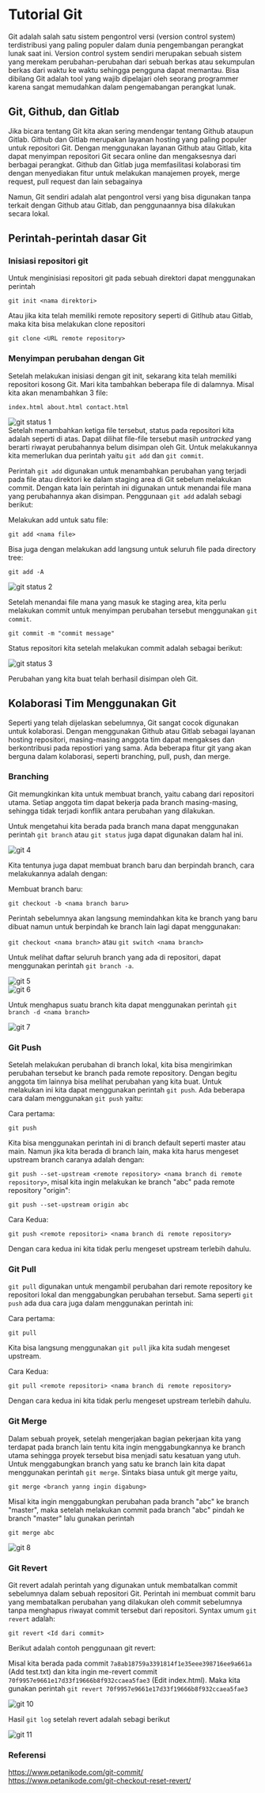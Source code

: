# Tutorial Git 

Git adalah salah satu sistem pengontrol versi (version control system) terdistribusi yang paling populer dalam dunia pengembangan perangkat lunak saat ini. Version control system sendiri merupakan sebuah sistem yang merekam perubahan-perubahan dari sebuah berkas atau sekumpulan berkas dari waktu ke waktu sehingga pengguna dapat memantau. Bisa dibilang Git adalah tool yang wajib dipelajari oleh seorang programmer karena sangat memudahkan dalam pengemabangan perangkat lunak. 

## Git, Github, dan Gitlab

Jika bicara tentang Git kita akan sering mendengar tentang Github ataupun Gitlab. Github dan Gitlab merupakan layanan hosting yang paling populer untuk repositori Git. Dengan menggunakan layanan Github atau Gitlab, kita dapat menyimpan repositori Git secara online dan mengaksesnya dari berbagai perangkat. Github dan Gitlab juga memfasilitasi kolaborasi tim dengan menyediakan fitur untuk melakukan manajemen proyek, merge request, pull request dan lain sebagainya 

Namun, Git sendiri adalah alat pengontrol versi yang bisa digunakan tanpa terkait dengan Github atau Gitlab, dan penggunaannya bisa dilakukan secara lokal.

## Perintah-perintah dasar Git

### Inisiasi repositori git

Untuk menginisiasi repositori git pada sebuah direktori dapat menggunakan perintah

`git init <nama direktori>`

Atau jika kita telah memiliki remote repository seperti di Gitlhub atau Gitlab, maka kita bisa melakukan clone repositori

`git clone <URL remote repository>`

### Menyimpan perubahan dengan Git

Setelah melakukan inisiasi dengan git init, sekarang kita telah memiliki repositori kosong Git. Mari kita tambahkan beberapa file di dalamnya. Misal kita akan menambahkan 3 file:

`index.html about.html contact.html`

![git status 1](assets/tg1.png)<br>
Setelah menambahkan ketiga file tersebut, status pada repositori kita adalah seperti di atas. Dapat dilihat file-file tersebut masih *untracked* yang berarti riwayat perubahannya belum disimpan oleh Git. Untuk melakukannya kita memerlukan dua perintah yaitu `git add` dan `git commit`.

Perintah `git add` digunakan untuk menambahkan perubahan yang terjadi pada file atau direktori ke dalam staging area di Git sebelum melakukan commit. Dengan kata lain perintah ini digunakan untuk menandai file mana yang perubahannya akan disimpan. Penggunaan `git add` adalah sebagi berikut:

Melakukan add untuk satu file:

`git add <nama file>`

Bisa juga dengan melakukan add langsung untuk seluruh file pada directory tree:

`git add -A`

![git status 2](assets/tg2.png)<br>

Setelah menandai file mana yang masuk ke staging area, kita perlu melakukan commit untuk menyimpan perubahan tersebut menggunakan `git commit`.

 `git commit -m "commit message"`

Status repositori kita setelah melakukan commit adalah sebagai berikut:

![git status 3](assets/tg3.png)<br>

Perubahan yang kita buat telah berhasil disimpan oleh Git.

## Kolaborasi Tim Menggunakan Git

Seperti yang telah dijelaskan sebelumnya, Git sangat cocok digunakan untuk kolaborasi. Dengan menggunakan Github atau Gitlab sebagai layanan hosting repositori, masing-masing anggota tim dapat mengakses dan berkontribusi pada repostiori yang sama. Ada beberapa fitur git yang akan berguna dalam kolaborasi, seperti branching, pull, push, dan merge.

### Branching

Git memungkinkan kita untuk membuat branch, yaitu cabang dari repositori utama. Setiap anggota tim dapat bekerja pada branch masing-masing, sehingga tidak terjadi konflik antara perubahan yang dilakukan.

Untuk mengetahui kita berada pada branch mana dapat menggunakan perintah `git branch` atau `git status` juga dapat digunakan dalam hal ini.

![git 4](assets/tg4.png)<br>

Kita tentunya juga dapat membuat branch baru dan berpindah branch, cara melakukannya adalah dengan:

Membuat branch baru:

`git checkout -b <nama branch baru>`

Perintah sebelumnya akan langsung memindahkan kita ke branch yang baru dibuat namun untuk berpindah ke branch lain lagi dapat menggunakan:

`git checkout <nama branch>` atau `git switch <nama branch>`

Untuk melihat daftar seluruh branch yang ada di repositori, dapat menggunakan perintah `git branch -a`.

![git 5](assets/tg5.png)<br>
![git 6](assets/tg6.png)<br>

Untuk menghapus suatu branch kita dapat menggunakan perintah `git branch -d <nama branch>`

![git 7](assets/tg7.png)<br>

### Git Push

Setelah melakukan perubahan di branch lokal, kita bisa mengirimkan perubahan tersebut ke branch pada remote repository. Dengan begitu anggota tim lainnya bisa melihat perubahan yang kita buat. Untuk melakukan ini kita dapat menggunakan perintah `git push`. Ada beberapa cara dalam menggunakan `git push` yaitu:

Cara pertama:

`git push`

Kita bisa menggunakan perintah ini di branch default seperti master atau main. Namun jika kita berada di branch lain, maka kita harus mengeset upstream branch caranya adalah dengan:

`git push --set-upstream <remote repository> <nama branch di remote repository>`, misal kita ingin melakukan ke branch "abc" pada remote repository "origin":

`git push --set-upstream origin abc`

Cara Kedua:

`git push <remote repositori> <nama branch di remote repository>`

Dengan cara kedua ini kita tidak perlu mengeset upstream terlebih dahulu.

### Git Pull

`git pull` digunakan untuk mengambil perubahan dari remote repository ke repositori lokal dan menggabungkan perubahan tersebut. Sama seperti `git push` ada dua cara juga dalam menggunakan perintah ini:

Cara pertama:

`git pull`

Kita bisa langsung menggunakan `git pull` jika kita sudah mengeset upstream. 

Cara Kedua:

`git pull <remote repositori> <nama branch di remote repository>`

Dengan cara kedua ini kita tidak perlu mengeset upstream terlebih dahulu.

### Git Merge

Dalam sebuah proyek, setelah mengerjakan bagian pekerjaan kita yang terdapat pada branch lain tentu kita ingin menggabungkannya ke branch utama sehingga proyek tersebut bisa menjadi satu kesatuan yang utuh. Untuk menggabungkan branch yang satu ke branch lain kita dapat menggunakan perintah `git merge`. Sintaks biasa untuk git merge yaitu,

`git merge <branch yanng ingin digabung>`

Misal kita ingin menggabungkan perubahan pada branch "abc" ke branch "master", maka setelah melakukan commit pada branch "abc" pindah ke branch "master" lalu gunakan perintah

`git merge abc`

![git 8](assets/tg8.png)<br>

### Git Revert

Git revert adalah perintah yang digunakan untuk membatalkan commit sebelumnya dalam sebuah repositori Git. Perintah ini membuat commit baru yang membatalkan perubahan yang dilakukan oleh commit sebelumnya tanpa menghapus riwayat commit tersebut dari repositori. Syntax umum `git revert` adalah:

`git revert <Id dari commit>`

Berikut adalah contoh penggunaan git revert:

Misal kita berada pada commit `7a8ab18759a3391814f1e35eee398716ee9a661a` (Add test.txt) dan kita ingin me-revert commit `70f9957e9661e17d33f19666b8f932ccaea5fae3` (Edit index.html). Maka kita gunakan perintah `git revert 70f9957e9661e17d33f19666b8f932ccaea5fae3`

![git 10](assets/tg10.png) 

Hasil `git log` setelah revert adalah sebagi berikut

![git 11](assets/tg11.png)

### Referensi

https://www.petanikode.com/git-commit/<br>
https://www.petanikode.com/git-checkout-reset-revert/